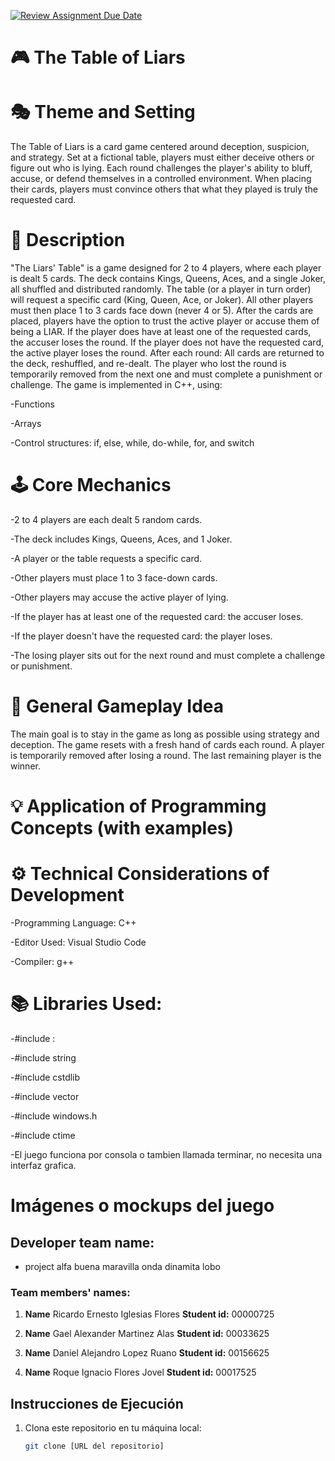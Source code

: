 [![Review Assignment Due Date](https://classroom.github.com/assets/deadline-readme-button-22041afd0340ce965d47ae6ef1cefeee28c7c493a6346c4f15d667ab976d596c.svg)](https://classroom.github.com/a/mi1WNrHU)
# 🎮 The Table of Liars

# 🎭 Theme and Setting
The Table of Liars is a card game centered around deception, suspicion, and strategy. Set at a fictional table, players must either deceive others or figure out who is lying. Each round challenges the player's ability to bluff, accuse, or defend themselves in a controlled environment. When placing their cards, players must convince others that what they played is truly the requested card.

# 📝 Description
"The Liars' Table" is a game designed for 2 to 4 players, where each player is dealt 5 cards.
The deck contains Kings, Queens, Aces, and a single Joker, all shuffled and distributed randomly. The table (or a player in turn order) will request a specific card (King, Queen, Ace, or Joker). All other players must then place 1 to 3 cards face down (never 4 or 5).
After the cards are placed, players have the option to trust the active player or accuse them of being a LIAR.
If the player does have at least one of the requested cards, the accuser loses the round.
If the player does not have the requested card, the active player loses the round.
After each round:
All cards are returned to the deck, reshuffled, and re-dealt.
The player who lost the round is temporarily removed from the next one and must complete a punishment or challenge.
The game is implemented in C++, using:

  -Functions
  
  -Arrays
  
  -Control structures: if, else, while, do-while, for, and switch

# 🕹️ Core Mechanics
-2 to 4 players are each dealt 5 random cards.

-The deck includes Kings, Queens, Aces, and 1 Joker.

-A player or the table requests a specific card.

-Other players must place 1 to 3 face-down cards.

-Other players may accuse the active player of lying.

-If the player has at least one of the requested card: the accuser loses.

-If the player doesn't have the requested card: the player loses.

-The losing player sits out for the next round and must complete a challenge or punishment.

# 🧠 General Gameplay Idea
The main goal is to stay in the game as long as possible using strategy and deception. The game resets with a fresh hand of cards each round. A player is temporarily removed after losing a round. The last remaining player is the winner.

# 💡 Application of Programming Concepts (with examples)

# ⚙️ Technical Considerations of Development
  -Programming Language: C++
  
  -Editor Used: Visual Studio Code
  
  -Compiler: g++

# 📚 Libraries Used:
  -#include <iostream>:
  
  -#include string
  
  -#include cstdlib
  
  -#include vector
  
  -#include windows.h
  
  -#include ctime
  
  -El juego funciona por consola o tambien llamada terminar, no necesita una interfaz grafica.
  
# Imágenes o mockups del juego

## **Developer team name:**
- project alfa buena maravilla onda dinamita lobo
### **Team members' names:**
1. **Name** Ricardo Ernesto Iglesias Flores 
   **Student id:** 00000725

2. **Name** Gael Alexander Martinez Alas 
   **Student id:** 00033625

3. **Name** Daniel Alejandro Lopez Ruano 
   **Student id:** 00156625
   
4. **Name** Roque Ignacio Flores Jovel 
   **Student id:** 00017525
   
## Instrucciones de Ejecución

1. Clona este repositorio en tu máquina local:
   ```bash
   git clone [URL del repositorio]
